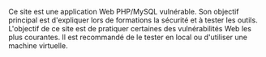 Ce site est une application Web PHP/MySQL vulnérable.
Son objectif principal est d'expliquer lors de formations la sécurité et à tester les outils.
L'objectif de ce site est de pratiquer certaines des vulnérabilités Web les plus courantes.
Il est recommandé de le tester en local ou d'utiliser une machine virtuelle.
